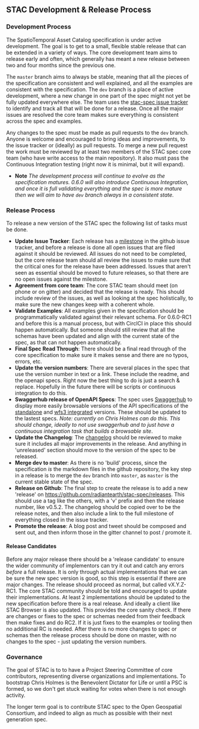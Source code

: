 ## STAC Development & Release Process

### Development Process

The SpatioTemporal Asset Catalog specification is under active development. The goal is to get to a small, flexible stable 
release that can be extended in a variety of ways. The core development team aims to release early and often, which generally
has meant a new release between two and four months since the previous one. 

The `master` branch aims to always be stable, meaning that all the pieces of the specification are consistent and well
explained, and all the examples are consistent with the specification. The `dev` branch is a place of active development, 
where a new change in one part of the spec might not yet be fully updated everywhere else. The team uses the 
[stac-spec issue tracker](https://github.com/radiantearth/stac-spec/issues) to identify and track all that will be done for 
a release. Once all the major issues are resolved the core team makes sure everything is consistent across the spec and
examples.

Any changes to the spec must be made as pull requests to the `dev` branch. Anyone is welcome and encouraged to bring ideas
and improvements, to the issue tracker or (ideally) as pull requests. To merge a new pull request the work must be reviewed
by at least two members of the STAC spec core team (who have write access to the main repository). It also must pass the
Continuous Integration testing (right now it is minimal, but it will expand).

* **Note** *The development process will continue to evolve as the specification matures. 0.6.0 will also introduce Continuous
Integration, and once it is full validating everything and the spec is more mature then we will aim to have `dev` branch
always in a consistent state.*

### Release Process

To release a new version of the STAC spec the following list of tasks must be done. 

* **Update Issue Tracker**: Each release has a [milestone](https://github.com/radiantearth/stac-spec/milestones) in the github 
issue tracker, and before a release is done all open issues that are filed against it should be reviewed. All issues do not 
need to be completed, but the core release team should all review the issues to make sure that the critical ones for the 
release have been addressed. Issues that aren't seen as essential should be moved to future releases, so that there are no
open issues against the milestone.
* **Agreement from core team**: The core STAC team should meet (on phone or on gitter) and decided that the release is ready.
This should include review of the issues, as well as looking at the spec holistically, to make sure the new changes keep
with a coherent whole.
* **Validate Examples**: All examples given in the specification should be programmatically validated against their relevant
schema. For 0.6.0-RC1 and before this is a manual process, but with CirclCI in place this should happen automatically. But
someone should still review that all the schemas have been updated and align with the current state of the spec, as that
can not happen automatically.
* **Final Spec Read Through**: There should be a final read through of the core specification to make sure it makes sense
and there are no typos, errors, etc.
* **Update the version numbers**: There are several places in the spec that use the version number in text or a link. These
include the readme, and the openapi specs. Right now the best thing to do is just a search & replace. Hopefully in the future
there will be scripts or continuous integration to do this.
* **Swaggerhub release of OpenAPI Specs**: The spec uses [Swaggerhub](http://swaggerhub.com) to display more easily browsable
versions of the API specifications of the [standalone](https://app.swaggerhub.com/apis/cholmesgeo/STAC-standalone) and 
[wfs3 integrated](https://app.swaggerhub.com/apis/cholmesgeo/STAC_WFS-example/) versions. These should be updated to the 
lastest specs. *Note: currently on Chris Holmes can do this. This should change, ideally to not use swaggerhub and to just
have a continuous integration task that builds a browsable site*. 
* **Update the Changelog**: The [changelog](CHANGELOG.md) should be reviewed to make sure it includes all major improvements
in the release. And anything in 'unreleased' section should move to the version of the spec to be released.
* **Merge dev to master**: As there is no 'build' process, since the specification *is* the markdown files in the github
repository, the key step in a release is to merge the `dev` branch into `master`, as `master` is the current stable state 
of the spec.
* **Release on Github**: The final step to create the release is to add a new 'release' on 
https://github.com/radiantearth/stac-spec/releases. This should use a tag like the others, with a 'v' prefix and then the 
release number, like v0.5.2. The changelog should be copied over to be the release notes, and then also include a link to 
the full milestone of everything closed in the issue tracker.
* **Promote the release**: A blog post and tweet should be composed and sent out, and then inform those in the gitter channel
to post / promote it.

#### Release Candidates

Before any major release there should be a 'release candidate' to ensure the wider community of implementors can try it out
and catch any errors *before* a full release. It is only through actual implementations that we can be sure the new spec
version is good, so this step is essential if there are major changes. The release should proceed as normal, but called
vX.Y.Z-RC1. The core STAC community should be told and encouraged to update their implementations. At least 2 implementations
should be updated to the new specification before there is a real release. And ideally a client like STAC Browser is also 
updated. This provides the core sanity check. If there are changes or fixes to the spec or 
schemas needed from their feedback then make fixes and do RC2. If it is just fixes to the examples or tooling then no 
additional RC is needed. After there is no more changes to spec or schemas then the release process should be done on master,
with no changes to the spec - just updating the version numbers.


### Governance 

The goal of STAC is to to have a Project Steering Committee of core contributors, representing diverse organizations and 
implementations. To bootstrap Chris Holmes is the Benevolent Dictator for 
Life or until a PSC is formed, so we don't get stuck waiting for votes when there is not enough activity. 

The longer term goal is to contribute STAC spec to the Open Geospatial Consortium, and indeed to align as much as possible
with their next generation spec.
